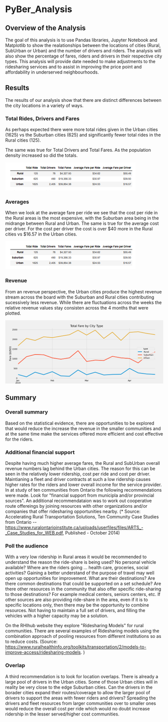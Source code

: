 # PyBer_Analysis

## Overview of the Analysis

The goal of this analysis is to use Pandas libraries, Jupyter Notebook and Matplotlib to show the realationships between the locations of cities (Rural, SubUrban or Urban) and the number of drivers and riders.  The analysis will also show the percentage of fares, riders and drivers in their respective city types.   This analysis will provide date needed to make adjustments to the ridesharing services and to assist in improving the price point and affordability in underserved neighbourhoods.


## Results

The results of our analysis show that there are distinct differences between the city locations in a variety of ways.  

### Total Rides, Drivers and Fares
As perhaps expected there were more total rides given in the Urban cities (1625) vs the Suburban cities (625) and significantly fewer total rides in the Rural cities (125). 

The same was true for Total Drivers and Total Fares.  As the population density increased so did the totals.

![Total Fares by City Type](https://github.com/SusanFair/PyBer_Analysis/blob/main/analysis/summay_total.png)

### Averages
When we look at the average fare per ride we see that the cost per ride in the Rural areas is the most expensive, with the Suburban area being in the midrange between Rural and Urban.  The same is true for the average cost per driver. For the cost per driver the cost is over $40 more in the Rural cities vs $16.57 in the Urban cities.

![Total Fares by City Type](https://github.com/SusanFair/PyBer_Analysis/blob/main/analysis/summay_total.png)

### Revenue
From an revenue perspective, the Urban cities produce the highest revenue stream across the board with the Suburban and Rural cities contributing sucessively less revenue.  While there are fluctuations across the weeks the relative revenue values stay consisten across the 4 months that were plotted.

![Total Fares by City Type](https://github.com/SusanFair/PyBer_Analysis/blob/main/analysis/Fig1_total_fare_by_city_type.png)

## Summary

### Overall summary
Based on the statistical evidence, there are opportunities to be explored that would reduce the increase the revenue in the smaller communities and at the same time make the services offered more efficient and cost effective for the riders.

### Additional financial support

Despite having much higher average fares, the Rural and SubUrban overall revenue numbers lag behind the Urban cities. The reason for this can be seen in the relatively lower ridership, cost per ride and cost per driver.  Maintianing a fleet and driver contracts at such a low ridership causes higher rates for the riders and lower overall income for the service provider.  In at study of ten communities from Ontario the following recommendations were made.  Look for "financial support from municipla and/or provincial sources". An additional recommendataion was to work out cooperative route offereings by joining resources with other organizations and/or companies that offer ridesharing opportunities nearby.
(* Source: Accelerating Rural Transportation Solutions, Ten Community Case Studies from Ontario -- https://www.ruralontarioinstitute.ca/uploads/userfiles/files/ARTS_-_Case_Studies_for_WEB.pdf, Published - October 2014)


### Poll the audience
With a very low ridership in Rural areas it would be recommended to understand the reason the ride-share is being used?  No personal vehicle available?  Where are the riders going ... health care, groceries, social activities?  Gaining a better understand of the purpose of travel may well open up opportunities for improvement.  What are their destinations?  Are there common destinations that could be supported on a set schedule?  Are there other resources in the community that also offer specific ride-sharing to those destinations?  For example medical centers, seniors centers, etc.   If other sources are also providing ride-share in the area, even if it is to specific locations only, then there may be the opportunity to combine resources.  Not having to maintain a full set of drivers, and filling the vehicles with a higher capacity may be a solution.

On the RHIhub website they explore "Ridesharing Models" for rural communities. There are several examples of Ridesharing models using the combination approach of pooling resources from different institutions so as to reduce costs. (Source: https://www.ruralhealthinfo.org/toolkits/transportation/2/models-to-improve-access/ridesharing-models. )


### Overlap
A third recommendation is to look for location overlaps.  There is already a large pool of drivers in the Urban cities.  Some of those Urban cities will in reality be very close to the edge Suburban cities.  Can the drivers in the borader cities expand their routes/coverage to allow the larger pool of drivers to support the areas with fewer riders and drivers?  Spreading the drivers and fleet resources from larger communities over to smaller ones would reduce the overall cost per ride which would no doubt increase ridership in the lesser served/higher cost communities.




